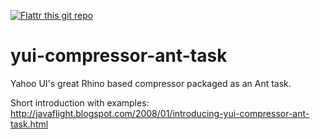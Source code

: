 [![Flattr this git repo](http://api.flattr.com/button/flattr-badge-large.png)](https://flattr.com/submit/auto?user_id=n0ha&url=https://github.com/n0ha/yui-compressor-ant-task&title=yui-compressor-ant-task&language=en_GB&tags=github&category=software)

yui-compressor-ant-task
=======================

Yahoo UI's great Rhino based compressor packaged as an Ant task.

Short introduction with examples: http://javaflight.blogspot.com/2008/01/introducing-yui-compressor-ant-task.html
